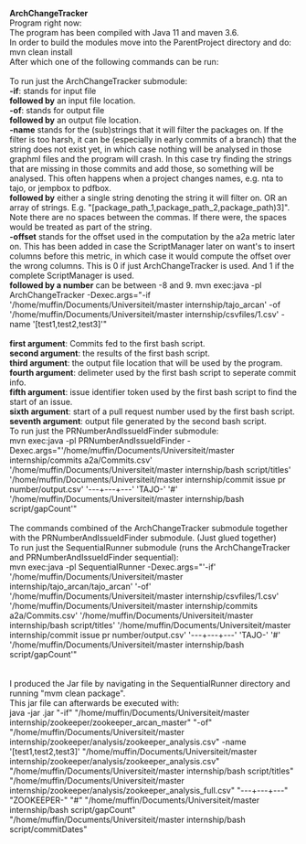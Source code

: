 **ArchChangeTracker**<br/>
Program right now:<br/>
The program has been compiled with Java 11 and maven 3.6.<br/>
In order to build the modules move into the ParentProject directory and do: mvn clean install<br/>
After which one of the following commands can be run:<br/>
<br/>
To run just the ArchChangeTracker submodule: <br/>
**-if**: stands for input file<br/>
**followed by** an input file location.<br/>
**-of**: stands for output file<br/>
**followed by** an output file location.<br/>
**-name** stands for the (sub)strings that it will filter the packages on. If the filter is too harsh, it can be (especially in early commits of a branch) that the string does not exist yet, in which case nothing will be analysed in those graphml files and the program will crash. In this case try finding the strings that are missing in those commits and add those, so something will be analysed. This often happens when a project changes names, e.g. nta to tajo, or jempbox to pdfbox.<br/>
**followed by** either a single string denoting the string it will filter on. OR an array of strings. E.g. "[package_path_1,package_path_2,package_path)3]". Note there are no spaces between the commas. If there were, the spaces would be treated as part of the string.<br/>
**-offset** stands for the offset used in the computation by the a2a metric later on. This has been added in case the ScriptManager later on want's to insert columns before this metric, in which case it would compute the offset over the wrong columns. This is 0 if just ArchChangeTracker is used. And 1 if the complete ScriptManager is used.<br/>
**followed by a number** can be between -8 and 9.
mvn exec:java -pl ArchChangeTracker -Dexec.args="-if '/home/muffin/Documents/Universiteit/master internship/tajo_arcan' -of '/home/muffin/Documents/Universiteit/master internship/csvfiles/1.csv' -name '[test1,test2,test3]'"
<br/>
<br/>
**first argument**: Commits fed to the first bash script.<br/>
**second argument**: the results of the first  bash script.<br/>
**third argument**: the output file location that will be used by the program.<br/>
**fourth argument**: delimeter used by the first bash script to seperate commit info.<br/>
**fifth argument**: issue identifier token used by the first bash script to find the start of an issue.<br/>
**sixth argument**: start of a pull request number used by the first bash script.<br/>
**seventh argument**: output file generated by the second bash script.<br/>
To run just the PRNumberAndIssueIdFinder submodule: <br/>
mvn exec:java -pl PRNumberAndIssueIdFinder -Dexec.args="'/home/muffin/Documents/Universiteit/master internship/commits a2a/Commits.csv' '/home/muffin/Documents/Universiteit/master internship/bash script/titles' '/home/muffin/Documents/Universiteit/master internship/commit issue pr number/output.csv' '---+---+---' 'TAJO-' '#' '/home/muffin/Documents/Universiteit/master internship/bash script/gapCount'"
<br/>
<br/>
The commands combined of the ArchChangeTracker submodule together with the PRNumberAndIssueIdFinder submodule. (Just glued together)<br/>
To run just the SequentialRunner submodule (runs the ArchChangeTracker and PRNumberAndIssueIdFinder sequential): <br/>
mvn exec:java -pl SequentialRunner -Dexec.args="'-if' '/home/muffin/Documents/Universiteit/master internship/tajo_arcan/tajo_arcan' '-of' '/home/muffin/Documents/Universiteit/master internship/csvfiles/1.csv' '/home/muffin/Documents/Universiteit/master internship/commits a2a/Commits.csv' '/home/muffin/Documents/Universiteit/master internship/bash script/titles' '/home/muffin/Documents/Universiteit/master internship/commit issue pr number/output.csv' '---+---+---' 'TAJO-' '#' '/home/muffin/Documents/Universiteit/master internship/bash script/gapCount'"<br/>
<br/>
<br/>
I produced the Jar file by navigating in the SequentialRunner directory and running "mvm clean package".<br/>
This jar file can afterwards be executed with: <br/>
java -jar <name-of-jar>.jar "-if" "/home/muffin/Documents/Universiteit/master internship/zookeeper/zookeeper_arcan_master" "-of" "/home/muffin/Documents/Universiteit/master internship/zookeeper/analysis/zookeeper_analysis.csv" -name '[test1,test2,test3]' "/home/muffin/Documents/Universiteit/master internship/zookeeper/analysis/zookeeper_analysis.csv" "/home/muffin/Documents/Universiteit/master internship/bash script/titles" "/home/muffin/Documents/Universiteit/master internship/zookeeper/analysis/zookeeper_analysis_full.csv" "---+---+---" "ZOOKEEPER-" "#" "/home/muffin/Documents/Universiteit/master internship/bash script/gapCount" "/home/muffin/Documents/Universiteit/master internship/bash script/commitDates"
